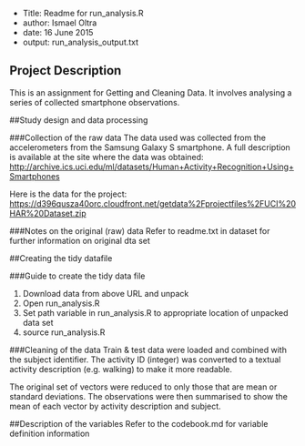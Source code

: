 * Title: Readme for run_analysis.R
* author: Ismael Oltra
* date: 16 June 2015
* output: run_analysis_output.txt

 
## Project Description
This is an assignment for Getting and Cleaning Data.  It involves analysing a series of collected smartphone observations.
 
##Study design and data processing
 
###Collection of the raw data
The data used was collected from the accelerometers from the Samsung Galaxy S smartphone. A full description is available at the site where the data was obtained: 
http://archive.ics.uci.edu/ml/datasets/Human+Activity+Recognition+Using+Smartphones 

Here is the data for the project: 
https://d396qusza40orc.cloudfront.net/getdata%2Fprojectfiles%2FUCI%20HAR%20Dataset.zip 
 
###Notes on the original (raw) data 
Refer to readme.txt in dataset for further information on original dta set
 
##Creating the tidy datafile
 
###Guide to create the tidy data file
1. Download data from above URL and unpack
2. Open run_analysis.R
3. Set path variable in run_analysis.R to appropriate location of unpacked data set
4. source run_analysis.R 
 
###Cleaning of the data
Train & test data were loaded and combined with the subject identifier.  The activity ID (integer) was converted to a textual activity description (e.g. walking) to make it more readable.

The original set of vectors were reduced to only those that are mean or standard deviations.  The observations were then summarised to show the mean of each vector by activity description and subject.

##Description of the variables
Refer to the codebook.md for variable definition information
